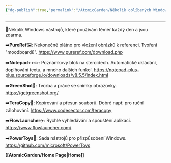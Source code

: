 ```yaml
---
{"dg-publish":true,"permalink":"/AtomicGarden/Několik oblíbených Windows aplikací/","tags":["windows"],"noteIcon":"","created":"2025-02-20T20:21:05.000+01:00","updated":"2025-02-20T20:32:31.000+01:00"}
---
```


---

🌳Několik Windows nástrojů, které používám těměř každý den a jsou zdarma.

➡️**PureRef**🖼️: Nekonečné plátno pro vložení obrázků k referenci. Tvoření "moodboardů". https://www.pureref.com/download.php

➡️**Notepad++**✏️: Poznámkový blok na steroidech. Automatické ukládání, doplňování textu, a mnoho dalších funkcí. https://notepad-plus-plus.sourceforge.io/downloads/v8.5.5/index.html

➡️**GreenShot**📸: Tvorba a práce se snímky obrazovky. https://getgreenshot.org/
 
➡️**TeraCopy**📠: Kopírování a přesun souborů. Dobré např. pro ruční zálohování. https://www.codesector.com/teracopy

➡️**FlowLauncher**✈️: Rychlé vyhledávání a spouštění aplikací. https://www.flowlauncher.com/

➡️**PowerToys**💪: Sada nástrojů pro přizpůsobení Windows. https://github.com/microsoft/PowerToys

**[[AtomicGarden/Home Page\|Home]]**<p align="justify"></p>